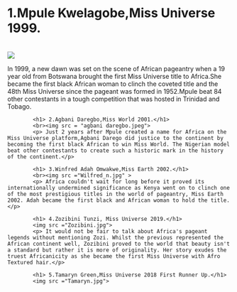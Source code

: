 <!DOCTYPE html>
<html lang= "en">
    <head>
        <title> The African models who recreated the "norm"</title>
        </head>
        <body>
            <h1> 1.Mpule Kwelagobe,Miss Universe 1999.</h1>
            <br><img src = "mpule_n.jpg">
            <p> In 1999, a new dawn was set on the scene of African pageantry when a 19 year old from Botswana brought the first Miss Universe title to Africa.She became the first black African woman to clinch the coveted title and the 48th Miss Universe since the pageant was formed in 1952.Mpule beat 84 other contestants in a tough competition that was hosted in Trinidad and Tobago.</p>
            
            <h1> 2.Agbani Daregbo,Miss World 2001.</h1>
            <br><img src = "agbani daregbo.jpeg">
            <p> Just 2 years after Mpule created a name for Africa on the Miss Universe platform,Agbani Darego did justice to the continent by becoming the first black African to win Miss World. The Nigerian model beat other contestants to create such a historic mark in the history of the continent.</p>
            
            <h1> 3.Winfred Adah Omwakwe,Miss Earth 2002.</h1>
            <br><img src ="Wilfred_n.jpg" >
            <p> Africa couldn't wait for long before it proved its internationally undermined significance as Kenya went on to clinch one of the most prestigious titles in the world of pageantry, Miss Earth 2002. Adah became the first black and African woman to hold the title.</p>
            
            <h1> 4.Zozibini Tunzi, Miss Universe 2019.</h1>
            <img src ="Zozibini.jpg">
            <p> It would not be fair to talk about Africa's pageant legends without mentioning Zozi. Whilst the previous represented the African continent well, Zozibini proved to the world that beauty isn't a standard but rather it is more of originality. Her story exudes the truest Africanicity as she became the first Miss Universe with Afro Textured hair.</p>
            
            <h1> 5.Tamaryn Green,Miss Universe 2018 First Runner Up.</h1>    
            <img src ="Tamaryn.jpg">     
            
